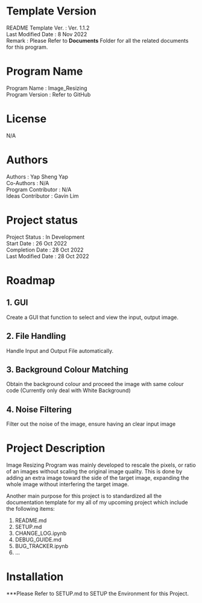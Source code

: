 # Template Version
README Template Ver.        : Ver. 1.1.2 <br>
Last Modified Date          : 8 Nov 2022 <br>
Remark                      : Please Refer to **Documents** Folder for all the related documents for this program.

# Program Name
Program Name            : Image_Resizing <br>
Program Version         : Refer to GitHub <br>

# License
N/A

# Authors
Authors                 : Yap Sheng Yap <br>
Co-Authors              : N/A <br>
Program Contributor     : N/A <br>
Ideas Contributor       : Gavin Lim <br>

# Project status
Project Status          : In Development <br>
Start Date              : 26 Oct 2022 <br>
Completion Date         : 28 Oct 2022 <br>
Last Modified Date      : 28 Oct 2022 <br>

# Roadmap
## 1. GUI
Create a GUI that function to select and view the input, output image.

## 2. File Handling
Handle Input and Output File automatically.

## 3. Background Colour Matching
Obtain the background colour and proceed the image with same colour code (Currently only deal with White Background)

## 4. Noise Filtering
Filter out the noise of the image, ensure having an clear input image

# Project Description
Image Resizing Program was mainly developed to rescale the pixels, or ratio of an images without scaling the original image quality. This is done by adding an extra image toward the side of the target image, expanding the whole image without interfering the target image. 

Another main purpose for this project is to standardized all the documentation template for my all of my upcoming project which include the following items:

1. README.md
2. SETUP.md
3. CHANGE_LOG.ipynb
4. DEBUG_GUIDE.md
5. BUG_TRACKER.ipynb
6. ...

# Installation
***Please Refer to SETUP.md to SETUP the Environment for this Project.

